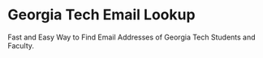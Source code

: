Georgia Tech Email Lookup
=========================

Fast and Easy Way to Find Email Addresses of Georgia Tech Students and Faculty.
